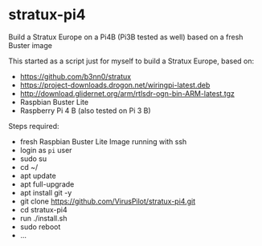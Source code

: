 # stratux-pi4
Build a Stratux Europe on a Pi4B (Pi3B tested as well) based on a fresh Buster image

This started as a script just for myself to build a Stratux Europe, based on:
- https://github.com/b3nn0/stratux
- https://project-downloads.drogon.net/wiringpi-latest.deb
- http://download.glidernet.org/arm/rtlsdr-ogn-bin-ARM-latest.tgz
- Raspbian Buster Lite
- Raspberry Pi 4 B (also tested on Pi 3 B)

Steps required:
- fresh Raspbian Buster Lite Image running with ssh
- login as `pi` user
- sudo su
- cd ~/
- apt update
- apt full-upgrade
- apt install git -y
- git clone https://github.com/VirusPilot/stratux-pi4.git
- cd stratux-pi4
- run ./install.sh
- sudo reboot
- ...
